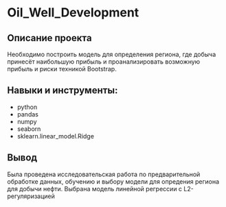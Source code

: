 # Oil_Well_Development


## Описание проекта     
Необходимо построить модель для определения региона, где добыча принесёт наибольшую прибыль и проанализировать возможную прибыль и риски техникой Bootstrap.

## Навыки и инструменты:
- python
- pandas
- numpy
- seaborn
- sklearn.linear_model.Ridge


## Вывод    
Была проведена исследовательская работа по предварительной обработке данных, обучению и выбору модели для опредения региона для добычи нефти. Выбрана модель линейной регрессии с L2-регуляризацией
